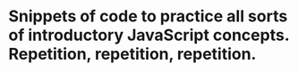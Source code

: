 # Snippets of code to practice all sorts of introductory JavaScript concepts. Repetition, repetition, repetition.
